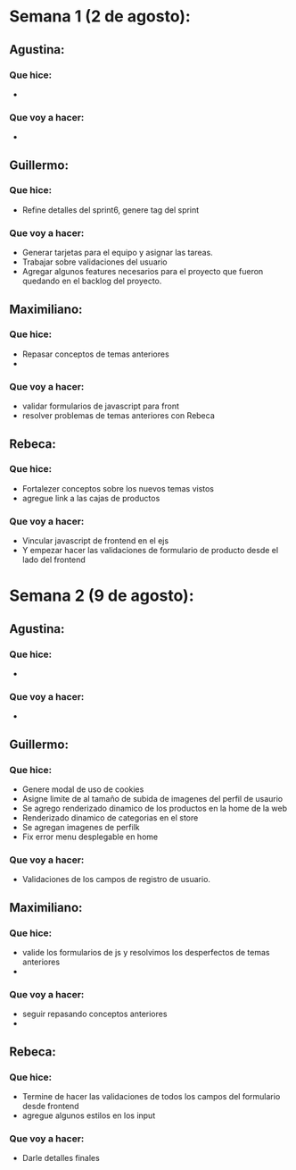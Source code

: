 # Semana 1 (2 de agosto):

## Agustina:
### Que hice: 
- 
### Que voy a hacer:
- 

## Guillermo:
### Que hice: 
- Refine detalles del sprint6, genere tag del sprint
### Que voy a hacer:
- Generar tarjetas para el equipo y asignar las tareas.
- Trabajar sobre validaciones del usuario
- Agregar algunos features necesarios para el proyecto que fueron quedando en el backlog del proyecto.

## Maximiliano:
### Que hice: 
- Repasar conceptos de temas anteriores 
- 
### Que voy a hacer:
-  validar formularios de javascript para front 
-  resolver problemas de temas anteriores con Rebeca

## Rebeca:
### Que hice: 
- Fortalezer conceptos sobre los nuevos temas vistos
- agregue link a las cajas de productos
### Que voy a hacer:
- Vincular javascript de frontend en el ejs
- Y empezar hacer las validaciones de formulario de producto desde el lado del frontend


# Semana 2 (9 de agosto):

## Agustina:
### Que hice: 
- 
### Que voy a hacer:
- 

## Guillermo:
### Que hice: 
- Genere modal de uso de cookies 
- Asigne limite de al tamaño de subida de imagenes del perfil de usaurio
- Se agrego renderizado dinamico de los productos en la home de la web
- Renderizado dinamico de categorias en el store
- Se agregan imagenes de perfilk
- Fix error menu desplegable en home
### Que voy a hacer:
- Validaciones de los campos de registro de usuario.

## Maximiliano:
### Que hice: 
- valide los formularios de js y resolvimos los desperfectos de temas anteriores
- 
### Que voy a hacer:
- seguir repasando conceptos anteriores
- 

## Rebeca:
### Que hice: 
- Termine de hacer las validaciones de todos los campos del formulario desde frontend
- agregue algunos estilos en los input 
### Que voy a hacer:
- Darle detalles finales 


